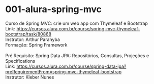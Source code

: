 # 001-alura-spring-mvc
Curso de Spring MVC: crie um web app com Thymeleaf e Bootstrap <br/>
Link: https://cursos.alura.com.br/course/spring-mvc-thymeleaf-bootstrap/task/80868 <br/>
Instrutor: Arthur Parahyba <br/>
Formação: Spring Framework <br/>
 <br/>
Pré Requisito: Spring Data JPA: Repositórios, Consultas, Projeções e Specifications <br/>
Link: https://cursos.alura.com.br/course/spring-data-jpa?preRequirementFrom=spring-mvc-thymeleaf-bootstrap <br/>
Instrutor: Kleber Nunes <br/>
